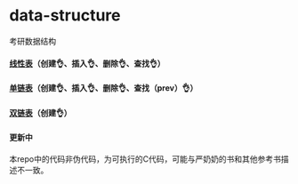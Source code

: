# data-structure
考研数据结构

#### [线性表](https://github.com/Voyager-One/data-structure/tree/master/Sqlist)（创建👌、插入👌、删除👌、查找👌）
#### [单链表](https://github.com/Voyager-One/data-structure/tree/master/List)（创建👌、插入👌、删除👌、查找（prev）👌）
#### [双链表](https://github.com/Voyager-One/data-structure/tree/master/Dlist)（创建👌）
#### 更新中

本repo中的代码非伪代码，为可执行的C代码，可能与严奶奶的书和其他参考书描述不一致。
